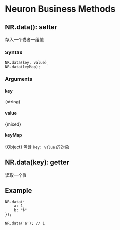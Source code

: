 Neuron Business Methods
====

NR.data(): setter
----
存入一个或者一组值

### Syntax
	NR.data(key, value);
	NR.data(keyMap);
	
### Arguments
#### key
{string}

#### value
{mixed}

#### keyMap
{Object} 包含 `key: value` 的对象



NR.data(key): getter
----
读取一个值


Example
----
	NR.data({
		a: 1,
		b: "b"
	});
	
	NR.data('a'); // 1